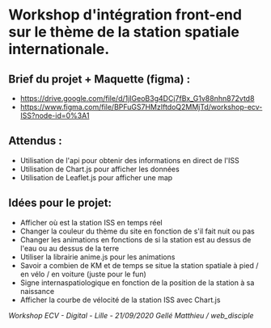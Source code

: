 # Workshop d'intégration front-end sur le thème de la station spatiale internationale.

## Brief du projet + Maquette (figma) :
- https://drive.google.com/file/d/1jIGeoB3g4DCj7fBx_G1v88nhn872vtd8
- https://www.figma.com/file/BPFuGS7HMzIftdoQ2MMjTd/workshop-ecv-ISS?node-id=0%3A1

## Attendus :
- Utilisation de l'api pour obtenir des informations en direct de l'ISS
- Utilisation de Chart.js pour afficher les données
- Utilisation de Leaflet.js pour afficher une map

## Idées pour le projet:
- Afficher où est la station ISS en temps réel
- Changer la couleur du thème du site en fonction de s'il fait nuit ou pas
- Changer les animations en fonctions de si la station est au dessus de l'eau ou au dessus de la terre
- Utiliser la librairie anime.js pour les animations
- Savoir a combien de KM et de temps se situe la station spatiale à pied / en vélo / en voiture (juste pour le fun)
- Signe internaspatiologique en fonction de la position de la station à sa naissance
- Afficher la courbe de vélocité de la station ISS avec Chart.js

*Workshop ECV - Digital - Lille - 21/09/2020*
*Gellé Matthieu / web_disciple*
